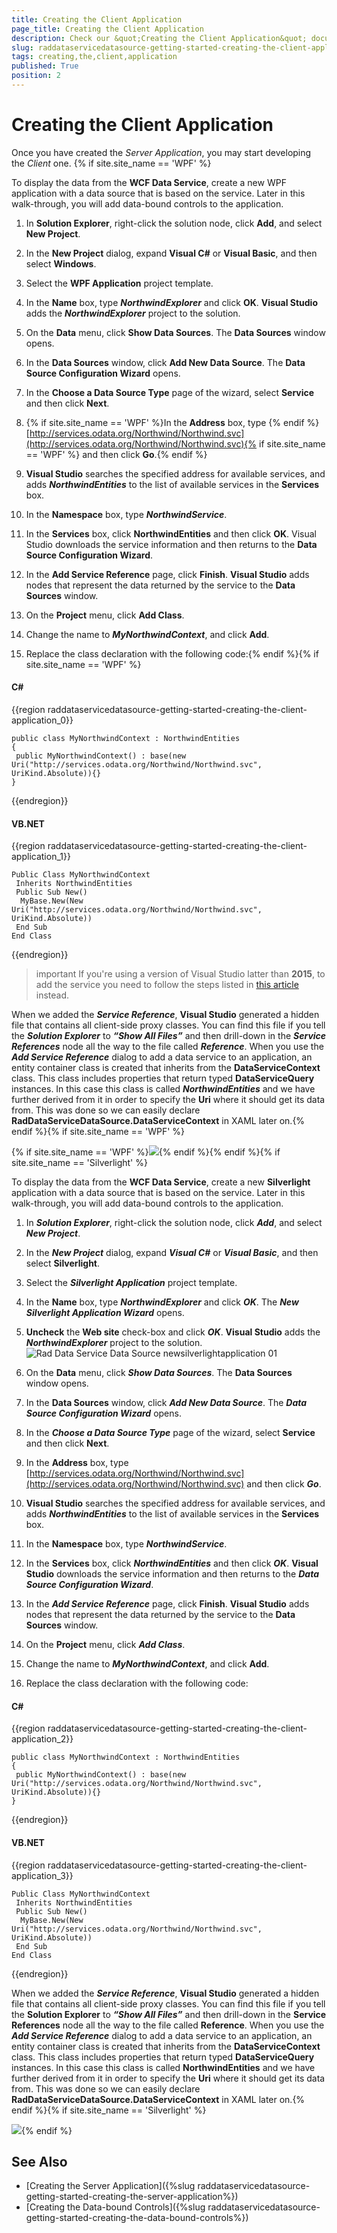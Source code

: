 ```yaml
---
title: Creating the Client Application
page_title: Creating the Client Application
description: Check our &quot;Creating the Client Application&quot; documentation article for the RadDataServiceDataSource WPF control.
slug: raddataservicedatasource-getting-started-creating-the-client-application
tags: creating,the,client,application
published: True
position: 2
---
```


# Creating the Client Application

Once you have created the _Server Application_, you may start developing the _Client_ one. {% if site.site_name == 'WPF' %}

To display the data from the __WCF Data Service__, create a new WPF application with a data source that is based on the service. Later in this walk-through, you will add data-bound controls to the application.

1. In __Solution Explorer__, right-click the solution node, click __Add__, and select __New Project__.

1. In the __New Project__ dialog, expand __Visual C#__ or __Visual Basic__, and then select __Windows__.

1. Select the __WPF Application__ project template.

1. In the __Name__ box, type ***NorthwindExplorer*** and click __OK__. __Visual Studio__ adds the ___NorthwindExplorer___ project to the solution.

1. On the __Data__ menu, click __Show Data Sources__. The __Data Sources__ window opens.

1. In the __Data Sources__ window, click __Add New Data Source__. The __Data Source Configuration Wizard__ opens.

1. In the __Choose a Data Source Type__ page of the wizard, select __Service__ and then click __Next__.

1. {% if site.site_name == 'WPF' %}In the __Address__ box, type {% endif %}[http://services.odata.org/Northwind/Northwind.svc](http://services.odata.org/Northwind/Northwind.svc){% if site.site_name == 'WPF' %} and then click __Go__.{% endif %}

1. __Visual Studio__ searches the specified address for available services, and adds ___NorthwindEntities___ to the list of available services in the __Services__ box.

1. In the __Namespace__ box, type ___NorthwindService___.

1. In the __Services__ box, click __NorthwindEntities__ and then click __OK__. Visual Studio downloads the service information and then returns to the __Data Source Configuration Wizard__. 

1. In the __Add Service Reference__ page, click __Finish__.  __Visual Studio__ adds nodes that represent the data returned by the service to the __Data Sources__ window. 

1. On the __Project__ menu, click __Add Class__.

1. Change the name to ___MyNorthwindContext___, and click __Add__. 

1. Replace the class declaration with the following code:{% endif %}{% if site.site_name == 'WPF' %}

#### __C#__

{{region raddataservicedatasource-getting-started-creating-the-client-application_0}}

	public class MyNorthwindContext : NorthwindEntities
	{
	 public MyNorthwindContext() : base(new Uri("http://services.odata.org/Northwind/Northwind.svc", UriKind.Absolute)){}
	}
{{endregion}}

#### __VB.NET__

{{region raddataservicedatasource-getting-started-creating-the-client-application_1}}

	Public Class MyNorthwindContext
	 Inherits NorthwindEntities
	 Public Sub New()
	  MyBase.New(New Uri("http://services.odata.org/Northwind/Northwind.svc", UriKind.Absolute))
	 End Sub
	End Class
{{endregion}}

>important If you're using a version of Visual Studio latter than **2015**, to add the service you need to follow the steps listed in [this article](https://carldesouza.com/odata-connected-service-visual-studio-2017/) instead.

When we added the ___Service Reference___, __Visual Studio__ generated a hidden file that contains all client-side proxy classes. You can find this file if you tell the ___Solution Explorer___ to ___“Show All Files”___ and then drill-down in the ___Service References___ node all the way to the file called ___Reference___. When you use the ___Add Service Reference___ dialog to add a data service to an application, an entity container class is created that inherits from the __DataServiceContext__ class. This class includes properties that return typed __DataServiceQuery__ instances. In this case this class is called ___NorthwindEntities___ and we have further derived from it in order to specify the __Uri__ where it should get its data from. This was done so we can easily declare __RadDataServiceDataSource.DataServiceContext__ in XAML later on.{% endif %}{% if site.site_name == 'WPF' %}

{% if site.site_name == 'WPF' %}![](images/RadDataServiceDataSource_GeneratedClientCode_WPF.png){% endif %}{% endif %}{% if site.site_name == 'Silverlight' %}

To display the data from the __WCF Data Service__, create a new __Silverlight__ application with a data source that is based on the service. Later in this walk-through, you will add data-bound controls to the application.

1. In ___Solution Explorer___, right-click the solution node, click ___Add___, and select ___New Project___.

1. In the ___New Project___ dialog, expand ___Visual C#___ or ___Visual Basic___, and then select __Silverlight__.

1. Select the ___Silverlight Application___ project template.

1. In the __Name__ box, type ___NorthwindExplorer___ and click ___OK___. The ___New Silverlight Application Wizard___ opens.

1. __Uncheck__ the __Web site__ check-box and click ___OK___. __Visual Studio__ adds the ___NorthwindExplorer___ project to the solution.
 ![Rad Data Service Data Source newsilverlightapplication 01](images/RadDataServiceDataSource_newsilverlightapplication01.PNG)

1. On the __Data__ menu, click ___Show Data Sources___. The __Data Sources__ window opens.

1. In the __Data Sources__ window, click ___Add New Data Source___. The ___Data Source Configuration Wizard___ opens.

1. In the ___Choose a Data Source Type___ page of the wizard, select __Service__ and then click __Next__.

1. In the __Address__ box, type [http://services.odata.org/Northwind/Northwind.svc](http://services.odata.org/Northwind/Northwind.svc) and then click ___Go___.
            

1. __Visual Studio__ searches the specified address for available services, and adds ___NorthwindEntities___ to the list of available services in the __Services__ box.

1. In the __Namespace__ box, type ___NorthwindService___.

1. In the __Services__ box, click ___NorthwindEntities___ and then click ___OK___. __Visual Studio__ downloads the service information and then returns to the ___Data Source Configuration Wizard___.

1. In the ___Add Service Reference___ page, click __Finish__.  __Visual Studio__ adds nodes that represent the data returned by the service to the __Data Sources__ window.

1. On the __Project__ menu, click ___Add Class___.

1. Change the name to ___MyNorthwindContext___, and click __Add__.

1. Replace the class declaration with the following code:

#### __C#__

{{region raddataservicedatasource-getting-started-creating-the-client-application_2}}

	public class MyNorthwindContext : NorthwindEntities
	{
	 public MyNorthwindContext() : base(new Uri("http://services.odata.org/Northwind/Northwind.svc", UriKind.Absolute)){}
	}
{{endregion}}



#### __VB.NET__

{{region raddataservicedatasource-getting-started-creating-the-client-application_3}}

	Public Class MyNorthwindContext
	 Inherits NorthwindEntities
	 Public Sub New()
	  MyBase.New(New Uri("http://services.odata.org/Northwind/Northwind.svc", UriKind.Absolute))
	 End Sub
	End Class
{{endregion}}



When we added the ___Service Reference___, __Visual Studio__ generated a hidden file that contains all client-side proxy classes. You can find this file if you tell the __Solution Explorer__ to ___“Show All Files”___ and then drill-down in the __Service References__ node all the way to the file called __Reference__. When you use the ___Add Service Reference___ dialog to add a data service to an application, an entity container class is created that inherits from the __DataServiceContext__ class. This class includes properties that return typed __DataServiceQuery__ instances. In this case this class is called __NorthwindEntities__ and we have further derived from it in order to specify the __Uri__ where it should get its data from. This was done so we can easily declare __RadDataServiceDataSource.DataServiceContext__ in XAML later on.{% endif %}{% if site.site_name == 'Silverlight' %}

![](images/RadDataServiceDataSource_GeneratedClientCode_SL.png){% endif %}

## See Also
* [Creating the Server Application]({%slug raddataservicedatasource-getting-started-creating-the-server-application%})
* [Creating the Data-bound Controls]({%slug raddataservicedatasource-getting-started-creating-the-data-bound-controls%})